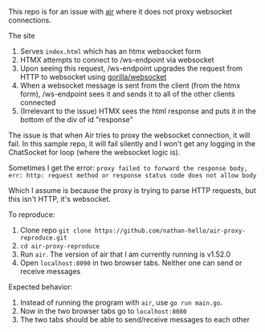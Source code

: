 This repo is for an issue with [air](https://github.com/cosmtrek/air/) where it does not proxy websocket connections.

The site
1. Serves `index.html` which has an htmx websocket form
2. HTMX attempts to connect to /ws-endpoint via websocket
3. Upon seeing this request, /ws-endpoint upgrades the request from HTTP to websocket using [gorilla/websocket](https://github.com/gorilla/websocket)
4. When a websocket message is sent from the client (from the htmx form), /ws-endpoint sees it and sends it to all of the other clients connected
5. (Irrelevant to the issue) HTMX sees the html response and puts it in the bottom of the div of id "response"

The issue is that when Air tries to proxy the websocket connection, it will fail. In this sample repo, it will fail
silently and I won't get any logging in the ChatSocket for loop (where the websocket logic is).

Sometimes I get the error:
`proxy failed to forward the response body, err: http: request method or response status code does not allow body`

Which I assume is because the proxy is trying to parse HTTP requests, but this isn't HTTP, it's websocket.

To reproduce:
1. Clone repo `git clone https://github.com/nathan-hello/air-proxy-reproduce.git`
2. `cd air-proxy-reproduce`
3. Run `air`. The version of air that I am currently running is v1.52.0
4. Open `localhost:8090` in two browser tabs. Neither one can send or receive messages

Expected behavior:
1. Instead of running the program with `air`, use `go run main.go`.
2. Now in the two browser tabs go to `localhost:8080`
3. The two tabs should be able to send/receive messages to each other
